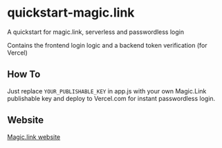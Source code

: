 # quickstart-magic.link
A quickstart for magic.link, serverless and passwordless login

Contains the frontend login logic and a backend token verification (for Vercel)

## How To

Just replace `YOUR_PUBLISHABLE_KEY` in app.js with your own Magic.Link publishable key and deploy to Vercel.com for instant passwordless login.

## Website
[Magic.link website](https://magic.link)

